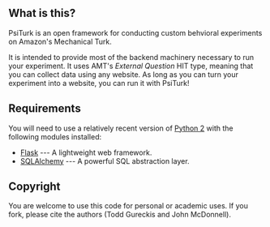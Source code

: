 
What is this?
------------

PsiTurk is an open framework for conducting custom behvioral experiments on
Amazon's Mechanical Turk. 

It is intended to provide most of the backend machinery necessary to run your
experiment. It uses AMT's _External Question_ HIT type, meaning that you can
collect data using any website. As long as you can turn your experiment into a
website, you can run it with PsiTurk!

Requirements
------------

You will need to use a relatively recent version of [Python 2](http://python.org) with the following
modules installed:

 * [Flask](http://flask.pocoo.org/) --- A lightweight web framework.
 * [SQLAlchemy](http://www.sqlalchemy.org/) --- A powerful SQL abstraction layer.

Copyright
---------
You are welcome to use this code for personal or academic uses. If you fork,
please cite the authors (Todd Gureckis and John McDonnell).



